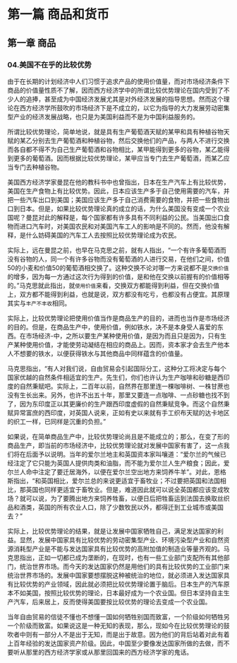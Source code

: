 # 第一篇 商品和货币

## 第一章 商品

### 04.美国不在乎的比较优势
由于在长期的计划经济中人们习惯于追求产品的使用价值量，而对市场经济条件下商品的价值量性质不了解，因而西方经济学中的所谓比较优势理论在国内受到了不少人的追捧，甚至成为中国经济发展尤其是对外经济发展的指导思想。然而这个理论在西方经济学所鼓吹的市场经济下是不成立的，以它为指导的大力发展劳动密集型产业的经济发展战略，也只是为美国利益而不是为中国利益服务的。

所谓比较优势理论，简单地说，就是具有生产葡萄酒天赋的某甲和具有种植谷物天赋的某乙分别去生产葡萄酒和种植谷物，然后交换他们的产品，与两人不进行交换而各自都不得不为自己生产葡萄酒和谷物相比，某甲能得到更多的谷物，某乙能得到更多的葡萄酒。因而根据比较优势理论，某甲应当专门去生产葡萄酒，而某乙应当专门去种植谷物。

美国西方经济学家曼昆在他的教科书中也曾指出，日本在生产汽车上有比较优势，美国在生产食物上有比较优势。因此，日本应该生产多于自己使用需要的汽车，并把一些汽车出口到美国；美国应该生产多于自己消费需要的食物，并把一些食物出口到日本。但是，如果比较优势理论真的成立的话，为什么美国没有变成一个农业国呢？曼昆对此的解释是，每个国家都有许多具有不同利益的公民。当美国出口食物而进口汽车时，对美国农民和对美国汽车工人的影响是不同的。然而，他没有解释，是什么妨碍美国的汽车工人去按照比较优势理论成为农民。

实际上，远在曼昆之前，也早在马克思之前，就有人指出，“一个有许多葡萄酒而没有谷物的人，同一个有许多谷物而没有葡萄酒的人进行交易，在他们之间，价值50的小麦和价值50的葡萄酒相交换了。这种交换不论对哪一方来说都不是`交换价值`的增多，因为每一方通过这次行为得到的价值，是和他在交换以前握有的价值相等的。”马克思就此指出，就`使用价值`来看，交换双方都能得到利益，但在交换价值上，双方都不能得到利益，也就是说，双方都没有吃亏，也都没有占便宜。其原理其实与`丰产不丰收`相同。

实际上，比较优势理论把使用价值当作是商品生产的目的，进而也当作是市场经济的目的。但是，在商品生产中，使用价值，例如铁水，决不是本身受人喜爱的东西。在市场经济-中，之所以要生产某种使用价值，是因为而且只是因为，只有生产某种使用价值，才能使劳动凝结在相应的商品上。因而，资本家才会去生产他本人不想要的铁水，以便获得铁水与其他商品中同样蕴含的价值量。

马克思指出，“有人对我们说，自由贸易会引起国际分工，这种分工将决定与每个国家优越的自然条件相适宜的生产。先生们，你们也许认为生产咖啡和砂糖是西印度的自然秉赋吧。实际上，二百年以前，自然界在那里连一棵咖啡树、一株甘蔗也没有生长出来。另外，也许不出五十年，那里又要连一点咖啡、一点砂糖也找不到了，因为东印度正以其更廉价的生产跟西印度虚假的自然秉赋竞争。而这个自然秉赋异常富庶的西印度，对英国人说来，正如有史以来就有手工织布天赋的达卡地区的织工一样，已同样是沉重的负担。”

如果说，在简单商品生产中，比较优势理论尚且是不能成立的；那么，在变了形的商品生产，即当前的市场经济中，比较优势理论就对发展中国家有害了，这一点我们将在后面予以说明。当年的爱尔兰地主和英国资本家叫嚷道：“爱尔兰的气候已经注定了它只能为英国人提供肉类和油脂，而不能为爱尔兰人生产粮食；因此，爱尔兰人命中注定了要迁居海外，以便在爱尔兰空出地方来饲养牛羊”。对此，恩格斯指出，“和英国相比，爱尔兰总的来说更适宜于畜牧业；不过要把英国和法国相比，那英国也同样更适宜于畜牧业。但是，难道因此就可以说全英国都应该变成牧场？就可以说，为了要腾出地方来饲养牲畜，以便日后把牲畜运到法国去换取丝织品和酒类，英国的所有农业人口，除了少数牧民以外，都得迁到工业城市或美国去？”

实际上，比较优势理论的结果，就是让发展中国家牺牲自己，满足发达国家的利益。显然，发展中国家具有比较优势的劳动密集型产业、环境污染型产业和自然资源消耗型产业是不能与发达国家具有比较优势的高附加值的制造业等量齐观的。马克思指出，正如一切都已成为垄断的，在现时，也有一些工业部门支配所有其他部门，统治世界市场。而今天的发达国家仍然是用他们的具有比较优势的工业部门来统治世界市场的。发展中国家要想摆脱这种被统治的地位，就必须进入发达国家具有比较优势的产业领域，因此就必须把比较优势理论置于脑后。日本生产的汽车原本不如美国，按照比较优势的理论，日本最好成为一个农业国。但日本坚持自主生产汽车，后来居上，反而使得美国要按比较优势的理论去变成一个农业国。

当年自由贸易的信徒不懂也不想懂一国如何牺牲别国而致富，一个阶级如何牺牲另一个阶级而致富。如果说这是一种无知的表现，那么，现如今在比较优势理论的鼓吹者中则有一部分人不是出于无知，而是出于故意。因为他们的背后站着对此有着上百年经验的发达国家资产阶级。因此，中国至少要像发达国家所做的去做，而不要听从那里的西方经济学家或从那里回国来的西方经济学家的鬼话。
